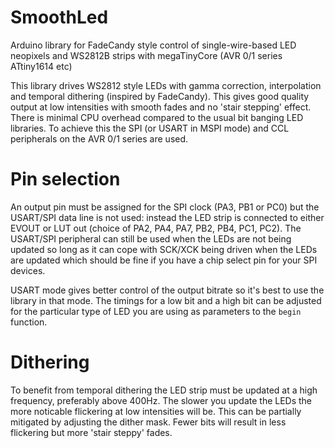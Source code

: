# SmoothLed
Arduino library for FadeCandy style control of single-wire-based LED neopixels and WS2812B strips with megaTinyCore (AVR 0/1 series ATtiny1614 etc)

This library drives WS2812 style LEDs with gamma correction, interpolation and temporal dithering (inspired by FadeCandy).  This gives good quality output at low intensities with smooth fades and no 'stair stepping' effect.  There is minimal CPU overhead compared to the usual bit banging LED libraries.  To achieve this the SPI (or USART in MSPI mode) and CCL peripherals on the AVR 0/1 series are used.  

# Pin selection

An output pin must be assigned for the SPI clock (PA3, PB1 or PC0) but the USART/SPI data line is not used: instead the LED strip is connected to either EVOUT or LUT out (choice of PA2, PA4, PA7, PB2, PB4, PC1, PC2).  The USART/SPI peripheral can still be used when the LEDs are not being updated so long as it can cope with SCK/XCK being driven when the LEDs are updated which should be fine if you have a chip select pin for your SPI devices.

USART mode gives better control of the output bitrate so it's best to use the library in that mode.  The timings for a low bit and a high bit can be adjusted for the particular type of LED you are using as parameters to the `begin` function. 



# Dithering

To benefit from temporal dithering the LED strip must be updated at a high frequency, preferably above 400Hz.  The slower you update the LEDs the more noticable flickering at low intensities will be.  This can be partially mitigated by adjusting the dither mask. Fewer bits will result in less flickering but more 'stair steppy' fades.
